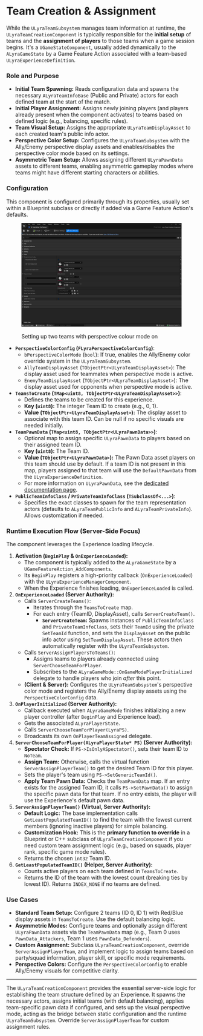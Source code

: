 # Team Creation & Assignment

While the `ULyraTeamSubsystem` manages team information at runtime, the `ULyraTeamCreationComponent` is typically responsible for the **initial setup** of teams and the **assignment of players** to those teams when a game session begins. It's a `UGameStateComponent`, usually added dynamically to the `ALyraGameState` by a Game Feature Action associated with a team-based `ULyraExperienceDefinition`.

### Role and Purpose

* **Initial Team Spawning:** Reads configuration data and spawns the necessary `ALyraTeamInfoBase` (Public and Private) actors for each defined team at the start of the match.
* **Initial Player Assignment:** Assigns newly joining players (and players already present when the component activates) to teams based on defined logic (e.g., balancing, specific rules).
* **Team Visual Setup:** Assigns the appropriate `ULyraTeamDisplayAsset` to each created team's public info actor.
* **Perspective Color Setup:** Configures the `ULyraTeamSubsystem` with the Ally/Enemy perspective display assets and enables/disables the perspective color mode based on its settings.
* **Asymmetric Team Setup:** Allows assigning different `ULyraPawnData` assets to different teams, enabling asymmetric gameplay modes where teams might have different starting characters or abilities.

### Configuration

This component is configured primarily through its properties, usually set within a Blueprint subclass or directly if added via a Game Feature Action's defaults.

<figure><img src="../../.gitbook/assets/image (22) (1).png" alt=""><figcaption><p>Setting up two teams with perspective colour mode on</p></figcaption></figure>

* **`PerspectiveColorConfig` (`FLyraPerspectiveColorConfig`)**:
  * `bPerspectiveColorMode` (`bool`): If true, enables the Ally/Enemy color override system in the `ULyraTeamSubsystem`.
  * `AllyTeamDisplayAsset` (`TObjectPtr<ULyraTeamDisplayAsset>`): The display asset used for teammates when perspective mode is active.
  * `EnemyTeamDisplayAsset` (`TObjectPtr<ULyraTeamDisplayAsset>`): The display asset used for opponents when perspective mode is active.
* **`TeamsToCreate` (`TMap<uint8, TObjectPtr<ULyraTeamDisplayAsset>>`)**:
  * Defines the teams to be created for this experience.
  * **Key (`uint8`):** The integer Team ID to create (e.g., 0, 1).
  * **Value (`TObjectPtr<ULyraTeamDisplayAsset>`):** The display asset to associate with this team ID. Can be null if no specific visuals are needed initially.
* **`TeamPawnData` (`TMap<uint8, TObjectPtr<ULyraPawnData>>`)**:
  * Optional map to assign specific `ULyraPawnData` to players based on their assigned team ID.
  * **Key (`uint8`):** The Team ID.
  * **Value (`TObjectPtr<ULyraPawnData>`):** The Pawn Data asset players on this team should use by default. If a team ID is not present in this map, players assigned to that team will use the `DefaultPawnData` from the `ULyraExperienceDefinition`.
  * For more information on `ULyraPawnData`, see the [dedicated documentation page](../gameframework-and-experience/experience-primary-assets/lyrapawndata.md).
* **`PublicTeamInfoClass` / `PrivateTeamInfoClass` (`TSubclassOf<...>`)**:
  * Specifies the exact classes to spawn for the team representation actors (defaults to `ALyraTeamPublicInfo` and `ALyraTeamPrivateInfo`). Allows customization if needed.

### Runtime Execution Flow (Server-Side Focus)

The component leverages the Experience loading lifecycle.

1. **Activation (`BeginPlay` & `OnExperienceLoaded`):**
   * The component is typically added to the `ALyraGameState` by a `UGameFeatureAction_AddComponents`.
   * Its `BeginPlay` registers a high-priority callback (`OnExperienceLoaded`) with the `ULyraExperienceManagerComponent`.
   * When the Experience finishes loading, `OnExperienceLoaded` is called.
2. **`OnExperienceLoaded` (Server Authority):**
   * Calls `ServerCreateTeams()`:
     * Iterates through the `TeamsToCreate` map.
     * For each entry (TeamID, DisplayAsset), calls `ServerCreateTeam()`.
       * **`ServerCreateTeam`:** Spawns instances of `PublicTeamInfoClass` and `PrivateTeamInfoClass`, sets their `TeamId` using the private `SetTeamId` function, and sets the `DisplayAsset` on the public info actor using `SetTeamDisplayAsset`. These actors then automatically register with the `ULyraTeamSubsystem`.
   * Calls `ServerAssignPlayersToTeams()`:
     * Assigns teams to players already connected using `ServerChooseTeamForPlayer`.
     * Subscribes to the `ALyraGameMode::OnGameModePlayerInitialized` delegate to handle players who join _after_ this point.
   * **(Client & Server):** Configures the `ULyraTeamSubsystem`'s perspective color mode and registers the Ally/Enemy display assets using the `PerspectiveColorConfig` data.
3. **`OnPlayerInitialized` (Server Authority):**
   * Callback executed when `ALyraGameMode` finishes initializing a new player controller (after `BeginPlay` and Experience load).
   * Gets the associated `ALyraPlayerState`.
   * Calls `ServerChooseTeamForPlayer(LyraPS)`.
   * Broadcasts its own `OnPlayerTeamAssigned` delegate.
4. **`ServerChooseTeamForPlayer(ALyraPlayerState* PS)` (Server Authority):**
   * **Spectator Check:** If `PS->IsOnlyASpectator()`, sets their team ID to `NoTeam`.
   * **Assign Team:** Otherwise, calls the virtual function `ServerAssignPlayerTeam()` to get the desired Team ID for this player.
   * Sets the player's team using `PS->SetGenericTeamId()`.
   * **Apply Team Pawn Data:** Checks the `TeamPawnData` map. If an entry exists for the assigned Team ID, it calls `PS->SetPawnData()` to assign the specific pawn data for that team. If no entry exists, the player will use the Experience's default pawn data.
5. **`ServerAssignPlayerTeam()` (Virtual, Server Authority):**
   * **Default Logic:** The base implementation calls `GetLeastPopulatedTeamID()` to find the team with the fewest current members (ignoring inactive players) for simple balancing.
   * **Customization Hook:** This is the **primary function to override** in a Blueprint or C++ subclass of `ULyraTeamCreationComponent` if you need custom team assignment logic (e.g., based on squads, player rank, specific game mode rules).
   * Returns the chosen `int32` Team ID.
6. **`GetLeastPopulatedTeamID()` (Helper, Server Authority):**
   * Counts active players on each team defined in `TeamsToCreate`.
   * Returns the ID of the team with the lowest count (breaking ties by lowest ID). Returns `INDEX_NONE` if no teams are defined.

### Use Cases

* **Standard Team Setup:** Configure 2 teams (ID 0, ID 1) with Red/Blue display assets in `TeamsToCreate`. Use the default balancing logic.
* **Asymmetric Modes:** Configure teams and optionally assign different `ULyraPawnData` assets via the `TeamPawnData` map (e.g., Team 0 uses `PawnData_Attackers`, Team 1 uses `PawnData_Defenders`).
* **Custom Assignment:** Subclass `ULyraTeamCreationComponent`, override `ServerAssignPlayerTeam`, and implement logic to assign teams based on party/squad information, player skill, or specific mode requirements.
* **Perspective Colors:** Configure the `PerspectiveColorConfig` to enable Ally/Enemy visuals for competitive clarity.

***

The `ULyraTeamCreationComponent` provides the essential server-side logic for establishing the team structure defined by an Experience. It spawns the necessary actors, assigns initial teams (with default balancing), applies team-specific pawn data if configured, and sets up the visual perspective mode, acting as the bridge between static configuration and the runtime `ULyraTeamSubsystem`. Override `ServerAssignPlayerTeam` for custom assignment rules.
